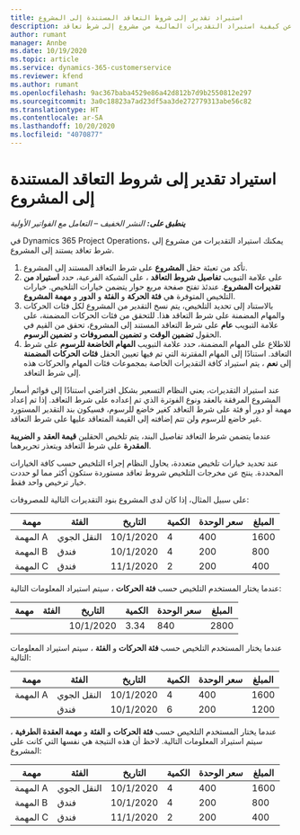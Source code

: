 ```yaml
---
title: استيراد تقدير إلى شروط التعاقد المستندة إلى المشروع
description: يقدم هذا الموضوع معلومات عن كيفية استيراد التقديرات المالية من مشروع إلى شرط تعاقد.
author: rumant
manager: Annbe
ms.date: 10/19/2020
ms.topic: article
ms.service: dynamics-365-customerservice
ms.reviewer: kfend
ms.author: rumant
ms.openlocfilehash: 9ac367baba4529e86a42d812b7d9b2550812e297
ms.sourcegitcommit: 3a0c18823a7ad23df5aa3de272779313abe56c82
ms.translationtype: HT
ms.contentlocale: ar-SA
ms.lasthandoff: 10/20/2020
ms.locfileid: "4070877"
---
```

# <a name="importing-an-estimate-to-a-project-based-contract-line"></a>استيراد تقدير إلى شروط التعاقد المستندة إلى المشروع

_**ينطبق على:** النشر الخفيف – التعامل مع الفواتير الأولية_

في Dynamics 365 Project Operations، يمكنك استيراد التقديرات من مشروع إلى شرط تعاقد يستند إلى المشروع.

1. تأكد من تعبئة حقل **المشروع** على شرط التعاقد المستند إلى المشروع.
2. على علامة التبويب **تفاصيل شروط التعاقد** ، على الشبكة الفرعية، حدد **استيراد من تقديرات المشروع**. عندئذ تفتح صفحة مربع حوار يتضمن خيارات التلخيص. خيارات التلخيص المتوفرة هي **فئة الحركة** و **الفئة** و **الدور** و **مهمة المشروع**.
3. بالاستناد إلى تحديد التلخيص، يتم نسخ التقدير من المشروع لكل فئات الحركات والمهام المضمنة على شرط التعاقد هذا. للتحقق من فئات الحركات المضمنة، على علامة التبويب **عام** على شرط التعاقد المستند إلى المشروع، تحقق من القيم في الحقول **تضمين الوقت** و **تضمين المصروفات** و **تضمين الرسوم**. 
4. للاطلاع على المهام المضمنة، حدد علامة التبويب **المهام الخاضعة للرسوم** على شرط التعاقد. استنادًا إلى المهام المقترنة التي تم فيها تعيين الحقل **فئات الحركات المضمنة** إلى **نعم** ، يتم استيراد كافة التقديرات الخاصة بمجموعات فئات المهام والحركات هذه إلى شرط التعاقد.

عند استيراد التقديرات، يعني النظام التسعير بشكل افتراضي استنادًا إلى قوائم أسعار المشروع المرفقة بالعقد ونوع الفوترة الذي تم إعداده على شرط التعاقد. إذا تم إعداد مهمة أو دور أو فئة على شرط التعاقد كغير خاضع للرسوم، فسيكون بند التقدير المستورد غير خاضع للرسوم ولن تتم إضافته إلى القيمة المتعاقد عليها على شرط التعاقد.

عندما يتضمن شرط التعاقد تفاصيل البند، يتم تلخيص الحقلين **قيمة العقد** و **الضريبة المقدرة** على شرط التعاقد ويتعذر تحريرهما.

عند تحديد خيارات تلخيص متعددة، يحاول النظام إجراء التلخيص حسب كافة الخيارات المحددة. ينتج عن مخرجات التلخيص شروط تعاقد مستوردة ستكون أكثر مما لو حددت خيار ترخيص واحد فقط.

على سبيل المثال، إذا كان لدى المشروع بنود التقديرات التالية للمصروفات:

| مهمة | الفئة | التاريخ‬ | الكمية | سعر الوحدة | المبلغ |
| --- | --- | --- | --- | --- | --- |
| المهمة A | النقل الجوي | 10/1/2020 | 4 | 400 | 1600 |
| المهمة B | فندق | 10/1/2020 | 4 | 200 | 800 |
| المهمة C | فندق | 11/1/2020 | 2 | 200 | 400 |

عندما يختار المستخدم التلخيص حسب **فئة الحركات** ، سيتم استيراد المعلومات التالية:

| مهمة | الفئة | التاريخ‬ | الكمية | سعر الوحدة | المبلغ |
| --- | --- | --- | --- | --- | --- |
| &nbsp; | &nbsp; | 10/1/2020 | 3.34 | 840 | 2800 |

عندما يختار المستخدم التلخيص حسب **فئة الحركات** و **الفئة** ، سيتم استيراد المعلومات التالية:

| مهمة | الفئة | التاريخ‬ | الكمية | سعر الوحدة | المبلغ |
| --- | --- | --- | --- | --- | --- |
| المهمة A | النقل الجوي | 10/1/2020 | 4 | 400 | 1600 |
| &nbsp;| فندق | 10/1/2020 | 6 | 200 | 1200 |

عندما يختار المستخدم التلخيص حسب **فئة الحركات** و **الفئة** و **مهمة العقدة الطرفية** ، سيتم استيراد المعلومات التالية. لاحظ أن هذه النتيجة هي نفسها التي كانت على المشروع:

| مهمة | الفئة | التاريخ‬ | الكمية | سعر الوحدة | المبلغ |
| --- | --- | --- | --- | --- | --- |
| المهمة A | النقل الجوي | 10/1/2020 | 4 | 400 | 1600 |
| المهمة B | فندق | 10/1/2020 | 4 | 200 | 800 |
| المهمة C | فندق | 11/1/2020 | 2 | 200 | 400 |

